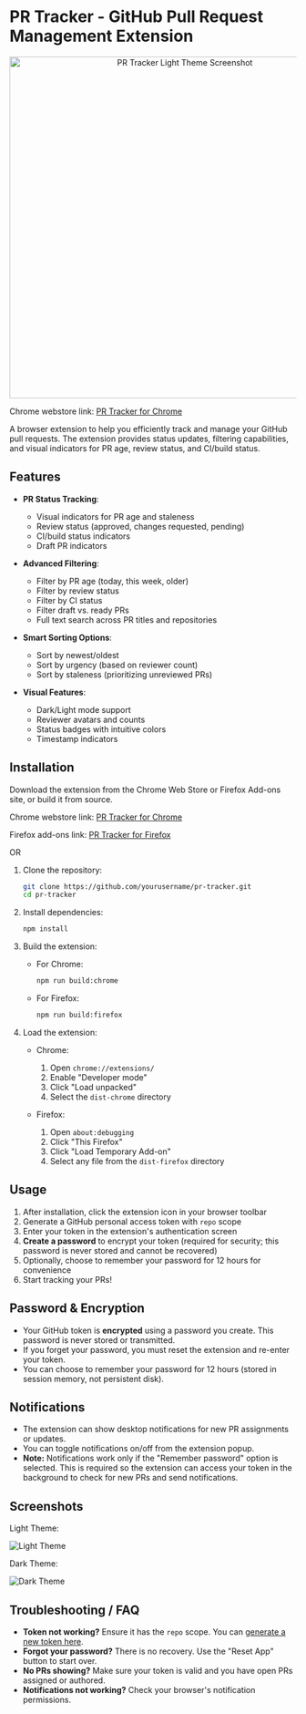 # PR Tracker - GitHub Pull Request Management Extension

<p align="center">
  <img src="./screenshots/light-theme.png" alt="PR Tracker Light Theme Screenshot" width="600" />
</p>

Chrome webstore link: [PR Tracker for Chrome](https://chromewebstore.google.com/detail/pr-tracker/kfeglmkcicfmegclihokchplngcokgil)


A browser extension to help you efficiently track and manage your GitHub pull requests. The extension provides status updates, filtering capabilities, and visual indicators for PR age, review status, and CI/build status.


## Features

- **PR Status Tracking**:
  - Visual indicators for PR age and staleness
  - Review status (approved, changes requested, pending)
  - CI/build status indicators
  - Draft PR indicators

- **Advanced Filtering**:
  - Filter by PR age (today, this week, older)
  - Filter by review status
  - Filter by CI status
  - Filter draft vs. ready PRs
  - Full text search across PR titles and repositories

- **Smart Sorting Options**:
  - Sort by newest/oldest
  - Sort by urgency (based on reviewer count)
  - Sort by staleness (prioritizing unreviewed PRs)

- **Visual Features**:
  - Dark/Light mode support
  - Reviewer avatars and counts
  - Status badges with intuitive colors
  - Timestamp indicators

## Installation

Download the extension from the Chrome Web Store or Firefox Add-ons site, or build it from source.

Chrome webstore link: [PR Tracker for Chrome](https://chromewebstore.google.com/detail/pr-tracker/kfeglmkcicfmegclihokchplngcokgil)

Firefox add-ons link: [PR Tracker for Firefox](https://addons.mozilla.org/en-US/firefox/addon/pr-tracker/)

OR

1. Clone the repository:
   ```bash
   git clone https://github.com/yourusername/pr-tracker.git
   cd pr-tracker
   ```

2. Install dependencies:
   ```bash
   npm install
   ```

3. Build the extension:
   - For Chrome:
     ```bash
     npm run build:chrome
     ```
   - For Firefox:
     ```bash
     npm run build:firefox
     ```

4. Load the extension:
   - Chrome:
     1. Open `chrome://extensions/`
     2. Enable "Developer mode"
     3. Click "Load unpacked"
     4. Select the `dist-chrome` directory

   - Firefox:
     1. Open `about:debugging`
     2. Click "This Firefox"
     3. Click "Load Temporary Add-on"
     4. Select any file from the `dist-firefox` directory

## Usage

1. After installation, click the extension icon in your browser toolbar
2. Generate a GitHub personal access token with `repo` scope
3. Enter your token in the extension's authentication screen
4. **Create a password** to encrypt your token (required for security; this password is never stored and cannot be recovered)
5. Optionally, choose to remember your password for 12 hours for convenience
6. Start tracking your PRs!

## Password & Encryption

- Your GitHub token is **encrypted** using a password you create. This password is never stored or transmitted.
- If you forget your password, you must reset the extension and re-enter your token.
- You can choose to remember your password for 12 hours (stored in session memory, not persistent disk).

## Notifications

- The extension can show desktop notifications for new PR assignments or updates.
- You can toggle notifications on/off from the extension popup.
- **Note:** Notifications work only if the "Remember password" option is selected. This is required so the extension can access your token in the background to check for new PRs and send notifications.

## Screenshots

Light Theme:

![Light Theme](./screenshots/light-theme.png)

Dark Theme:

![Dark Theme](./screenshots/dark-theme.png)

## Troubleshooting / FAQ

- **Token not working?** Ensure it has the `repo` scope. You can [generate a new token here](https://github.com/settings/tokens/new?scopes=repo&description=PR%20Tracker).
- **Forgot your password?** There is no recovery. Use the "Reset App" button to start over.
- **No PRs showing?** Make sure your token is valid and you have open PRs assigned or authored.
- **Notifications not working?** Check your browser's notification permissions.